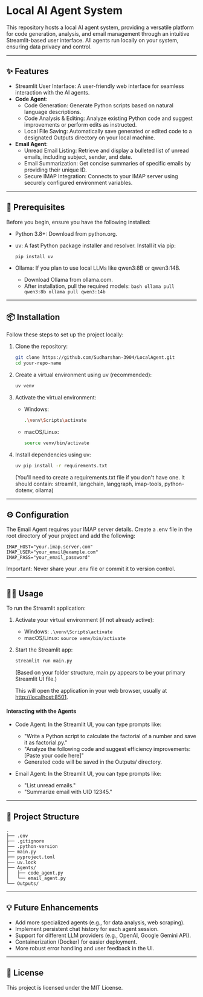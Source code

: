 # Local AI Agent System

This repository hosts a local AI agent system, providing a versatile platform for code generation, analysis, and email management through an intuitive Streamlit-based user interface. All agents run locally on your system, ensuring data privacy and control.

---

## ✨ Features

* Streamlit User Interface: A user-friendly web interface for seamless interaction with the AI agents.
* **Code Agent**:
  * Code Generation: Generate Python scripts based on natural language descriptions.
  * Code Analysis & Editing: Analyze existing Python code and suggest improvements or perform edits as instructed.
  * Local File Saving: Automatically save generated or edited code to a designated Outputs directory on your local machine.
* **Email Agent**:
  * Unread Email Listing: Retrieve and display a bulleted list of unread emails, including subject, sender, and date.
  * Email Summarization: Get concise summaries of specific emails by providing their unique ID.
  * Secure IMAP Integration: Connects to your IMAP server using securely configured environment variables.

---

## 🚀 Prerequisites

Before you begin, ensure you have the following installed:

* Python 3.8+: Download from python.org.
* uv: A fast Python package installer and resolver. Install it via pip:

    ```bash
    pip install uv
    ```

* Ollama: If you plan to use local LLMs like qwen3:8B or qwen3:14B.
  * Download Ollama from ollama.com.
  * After installation, pull the required models:
        ```bash
        ollama pull qwen3:8b
        ollama pull qwen3:14b
        ```

---

## 📦 Installation

Follow these steps to set up the project locally:

1. Clone the repository:

    ```bash
    git clone https://github.com/Sudharshan-3904/LocalAgent.git
    cd your-repo-name
    ```

2. Create a virtual environment using uv (recommended):

    ```bash
    uv venv
    ```

3. Activate the virtual environment:
    * Windows:

        ```bash
        .\venv\Scripts\activate
        ```

    * macOS/Linux:

        ```bash
        source venv/bin/activate
        ```

4. Install dependencies using uv:

    ```bash
    uv pip install -r requirements.txt
    ```

    (You'll need to create a requirements.txt file if you don't have one. It should contain: streamlit, langchain, langgraph, imap-tools, python-dotenv, ollama)

---

## ⚙️ Configuration

The Email Agent requires your IMAP server details. Create a .env file in the root directory of your project and add the following:

```env
IMAP_HOST="your.imap.server.com"
IMAP_USER="your_email@example.com"
IMAP_PASS="your_email_password"
```

Important: Never share your .env file or commit it to version control.

---

## 🏃‍♀️ Usage

To run the Streamlit application:

1. Activate your virtual environment (if not already active):
    * Windows: `.\venv\Scripts\activate`
    * macOS/Linux: `source venv/bin/activate`

2. Start the Streamlit app:

    ```bash
    streamlit run main.py
    ```

    (Based on your folder structure, main.py appears to be your primary Streamlit UI file.)

    This will open the application in your web browser, usually at <http://localhost:8501>.

#### Interacting with the Agents

* Code Agent: In the Streamlit UI, you can type prompts like:
  * "Write a Python script to calculate the factorial of a number and save it as factorial.py."
  * "Analyze the following code and suggest efficiency improvements: [Paste your code here]"
  * Generated code will be saved in the Outputs/ directory.

* Email Agent: In the Streamlit UI, you can type prompts like:
  * "List unread emails."
  * "Summarize email with UID 12345."

---

## 📂 Project Structure

```file
.
├── .env
├── .gitignore
├── .python-version
├── main.py
├── pyproject.toml
├── uv.lock
├── Agents/
│   ├── code_agent.py
│   └── email_agent.py
└── Outputs/
```

---

## 💡 Future Enhancements

* Add more specialized agents (e.g., for data analysis, web scraping).
* Implement persistent chat history for each agent session.
* Support for different LLM providers (e.g., OpenAI, Google Gemini API).
* Containerization (Docker) for easier deployment.
* More robust error handling and user feedback in the UI.

---

## 📄 License

This project is licensed under the MIT License.

